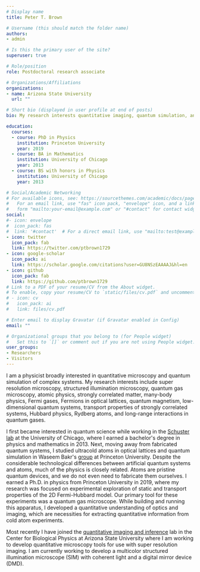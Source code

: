 ```yaml
---
# Display name
title: Peter T. Brown

# Username (this should match the folder name)
authors:
- admin

# Is this the primary user of the site?
superuser: true

# Role/position
role: Postdoctoral research associate

# Organizations/Affiliations
organizations:
- name: Arizona State University
  url: ""

# Short bio (displayed in user profile at end of posts)
bio: My research interests quantitative imaging, quantum simulation, and ultracold Fermions in optical lattices

education:
  courses:
  - course: PhD in Physics
    institution: Princeton University
    year: 2019
  - course: BA in Mathematics
    institution: University of Chicago
    year: 2013
  - course: BS with honors in Physics
    institution: University of Chicago
    year: 2013

# Social/Academic Networking
# For available icons, see: https://sourcethemes.com/academic/docs/page-builder/#icons
#   For an email link, use "fas" icon pack, "envelope" icon, and a link in the
#   form "mailto:your-email@example.com" or "#contact" for contact widget.
social:
#- icon: envelope
#  icon_pack: fas
#  link: '#contact'  # For a direct email link, use "mailto:test@example.org".
- icon: twitter
  icon_pack: fab
  link: https://twitter.com/ptbrown1729
- icon: google-scholar
  icon_pack: ai
  link: https://scholar.google.com/citations?user=GU8NSzEAAAAJ&hl=en
- icon: github
  icon_pack: fab
  link: https://github.com/ptbrown1729
# Link to a PDF of your resume/CV from the About widget.
# To enable, copy your resume/CV to `static/files/cv.pdf` and uncomment the lines below.
# - icon: cv
#   icon_pack: ai
#   link: files/cv.pdf

# Enter email to display Gravatar (if Gravatar enabled in Config)
email: ""

# Organizational groups that you belong to (for People widget)
#   Set this to `[]` or comment out if you are not using People widget.
user_groups:
- Researchers
- Visitors
---
```


I am a physicist broadly interested in quantitative microscopy and quantum simulation of complex systems. My research interests include super resolution microscopy, structured illumination microscopy, quantum gas microscopy, atomic physics, strongly correlated matter, many-body physics, Fermi gases, Fermions in optical lattices, quantum magnetism, low-dimensional quantum systems, transport properties of strongly correlated systems, Hubbard physics, Rydberg atoms, and long-range interactions in quantum gases.


I first became interested in quantum science while working in the <a href="http://schusterlab.uchicago.edu/">Schuster lab</a> at the University of Chicago, where I earned a bachelor's degree in physics and mathematics in 2013. Next, moving away from fabricated quantum systems, I studied ultracold atoms in optical lattices and quantum simulation in Waseem Bakr's <a href="http://ultracold.princeton.edu/">group</a> at Princeton University. Despite the considerable technological differences between artificial quantum systems and atoms, much of the physics is closely related. Atoms are pristine quantum devices, and we do not even need to fabricate them ourselves. I earned a Ph.D. in physics from Princeton University in 2019, where my research was focused on experimental exploration of static and transport properties of the 2D Fermi-Hubbard model. Our primary tool for these experiments was a quantum gas microscope. While building and running this apparatus, I developed a quantitative understanding of optics and imaging, which are necessities for extracting quantitative information from cold atom experiments.

Most recently I have joined the <a href="https://shepherdlaboratory.org/">quantitative imaging and inference</a> lab in the Center for Biological Physics at Arizona State University where I am working to develop quantitative microscopy tools for use with super resolution imaging. I am currently working to develop a multicolor structured illumination microscope (SIM) with coherent light and a digital mirror device (DMD).

